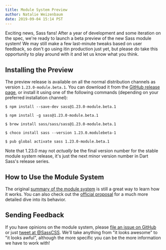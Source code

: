 ```yaml
---
title: Module System Preview
author: Natalie Weizenbaum
date: 2019-09-04 15:14 PST
---
```


Exciting news, Sass fans! After a year of development and some iteration on the
spec, we're ready to launch a beta preview of the new Sass module system! We may
still make a few last-minute tweaks based on user feedback, so don't go using
itin production just yet, but please do take this opportunity to play around
with it and let us know what you think.

## Installing the Preview

The preview release is available on all the normal distribution channels as
version `1.23.0-module.beta.1`. You can download it from the [GitHub release
page](https://github.com/sass/dart-sass/releases/tag/1.23.0-module.beta.1), or
install it using one of the following commands (depending on your preferred
installation channel):

```shellsession
$ npm install --save-dev sass@1.23.0-module.beta.1

$ npm install -g sass@1.23.0-module.beta.1

$ brew install sass/sass/sass@1.23.0-module.beta.1

$ choco install sass --version 1.23.0.modulebeta-1

$ pub global activate sass 1.23.0-module.beta.1
```

Note that 1.23.0 may not *actually* be the final version number for the stable
module system release, it's just the next minor version number in Dart Sass's
release series.

## How to Use the Module System

The original [summary of the module
system](/blog/request-for-comments-module-system-proposal) is still a great way
to learn how it works. You can also check out the [official
proposal](https://github.com/sass/sass/blob/main/accepted/module-system.md)
for a much more detailed dive into its behavior.

## Sending Feedback

If you have opinions on the module system, please [file an issue on
GitHub](https://github.com/sass/language/issues/new) or just [tweet at
@SassCSS](https://twitter.com/SassCSS). We'll take anything from "it looks
awesome" to "it looks awful", although the more specific you can be the more
information we have to work with!

